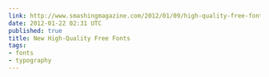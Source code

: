 ```yaml
---
link: http://www.smashingmagazine.com/2012/01/09/high-quality-free-fonts-2012/
date: 2012-01-22 02:31 UTC
published: true
title: New High-Quality Free Fonts
tags:
- fonts
- typography
---
```



